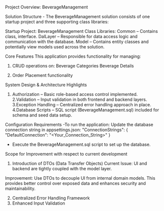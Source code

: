 Project Overview: BeverageManagement

Solution Structure - 
    The BeverageManagement solution consists of one startup project and three supporting class libraries:

Startup Project: BeverageManagement
Class Libraries:
  Common – Contains class, interface.
  DalLayer – Responsible for data access logic and communication with the database.
  Model – Contains entity classes and potentially view models used across the solution.

Core Features
  This application provides functionality for managing:
  1. CRUD operations on:
      Beverage Categories
      Beverage Details

  2. Order Placement functionality

System Design & Architecture Highlights
 1. Authorization – Basic role-based access control implemented.
 2.Validation – Input validation in both frontend and backend layers.
 3.Exception Handling – Centralized error handling approach in place.
 4.Database Scripts – SQL script (BeverageManagement.sql) included for schema and seed data setup.

Configuration Requirements
-To run the application:
    Update the database connection string in appsettings.json:
    "ConnectionStrings": {
        "DefaultConnection": "<Your_Connection_String>"
      }
- Execute the BeverageManagement.sql script to set up the database.

Scope for Improvement with respect to current development
1.  Introduction of DTOs (Data Transfer Objects)
    Current Issue: UI and backend are tightly coupled with the model layer.

  Improvement: Use DTOs to decouple UI from internal domain models. This provides better control over exposed data and enhances security   and maintainability.

2. Centralized Error Handling Framework
3. Enhanced Input Validation
